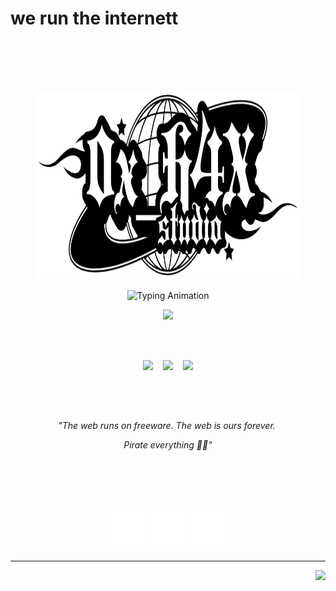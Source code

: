 <h1 align="left">
   we run the internett   
</h1>
<br></br><br></br>

<p align="center">
  <img src="hax-studios.png" width="420" height="300" alt="HAX Studios Logo"/>
</p>

<p align="center">
  <img src="https://readme-typing-svg.herokuapp.com?font=Roboto+Code&size=16&duration=4000&pause=1000&color=FFFFFF&center=true&vCenter=true&width=600&lines=Free+the+web.+Hack+the+planet.;We+are+the+new+pirates.;Resist+censorship." alt="Typing Animation">
</p>

<p align="center">
  <a href="https://skillicons.dev">
    <img src="https://skillicons.dev/icons?i=aws,gcp,arch,kali,redhat,raspberrypi,cs,html,css,grafana,vscode,cloudflare,azure,gitlab,php,js,dotnet,docker&perline=9" />
  </a>
</p>

<br></br>

<p align="center">
  <img src="https://img.shields.io/badge/Hack-The%20Planet-black?style=for-the-badge&logo=protonmail&logoColor=white"/>
  &nbsp;&nbsp;
  <img src="https://img.shields.io/badge/Built%20on-Linux-violet?style=for-the-badge&logo=linux&logoColor=white"/>
  &nbsp;&nbsp;
  <img src="https://img.shields.io/badge/Made%20with-💀%20Open%20Code-black?style=for-the-badge"/>
</p>


##

<br></br>

<p align="center">
  <em>"The web runs on freeware.  
  The web is ours forever. </p>
 <p align="center"> Pirate everything 🏴‍☠️"
</p>


<br></br>
<br></br>

<div align="center">
  
  [![Discord](https://raw.githubusercontent.com/CLorant/readme-social-icons/main/large/light/discord.svg)](https://discord.gg/bcs2Ce4YvX)
  [![Twitter](https://raw.githubusercontent.com/CLorant/readme-social-icons/main/large/light/twitter-x.svg)](https://x.com/xffline)
  [![YouTube](https://raw.githubusercontent.com/CLorant/readme-social-icons/main/large/light/youtube.svg)](https://www.youtube.com/@H4Xcashmoney)

</div>

---

<div align="right">
  <img src="https://visitor-badge.laobi.icu/badge?page_id=0x-h4x.0x-h4x&left_color=black&right_color=darkgrey&left_text=Visitors"  /> 
</div>
